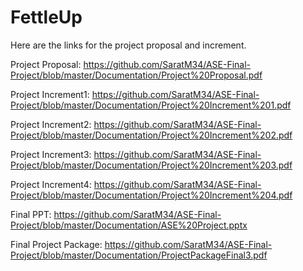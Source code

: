 # FettleUp

Here are the links for the project proposal and increment.
 
 Project Proposal: https://github.com/SaratM34/ASE-Final-Project/blob/master/Documentation/Project%20Proposal.pdf
 
 Project Increment1: https://github.com/SaratM34/ASE-Final-Project/blob/master/Documentation/Project%20Increment%201.pdf
 
 Project Increment2: https://github.com/SaratM34/ASE-Final-Project/blob/master/Documentation/Project%20Increment%202.pdf
 
 Project Increment3: https://github.com/SaratM34/ASE-Final-Project/blob/master/Documentation/Project%20Increment%203.pdf
 
 Project Increment4: https://github.com/SaratM34/ASE-Final-Project/blob/master/Documentation/Project%20Increment%204.pdf
 
 Final PPT: https://github.com/SaratM34/ASE-Final-Project/blob/master/Documentation/ASE%20Project.pptx
 
 Final Project Package: https://github.com/SaratM34/ASE-Final-Project/blob/master/Documentation/ProjectPackageFinal3.pdf


